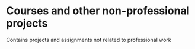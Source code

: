 # Courses and other non-professional projects
Contains projects and assignments not related to professional work

